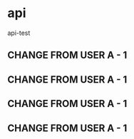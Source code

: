 # api

api-test

## CHANGE FROM USER A - 1

## CHANGE FROM USER A - 1

## CHANGE FROM USER A - 1

## CHANGE FROM USER A - 1
